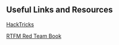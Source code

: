 ## Useful Links and Resources

[HackTricks](https://book.hacktricks.xyz)

[RTFM Red Team Book](https://doc.lagout.org/rtfm-red-team-field-manual.pdf)
